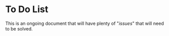 # To Do List
This is an ongoing document that will have plenty of "*issues*" that will need to be solved.
